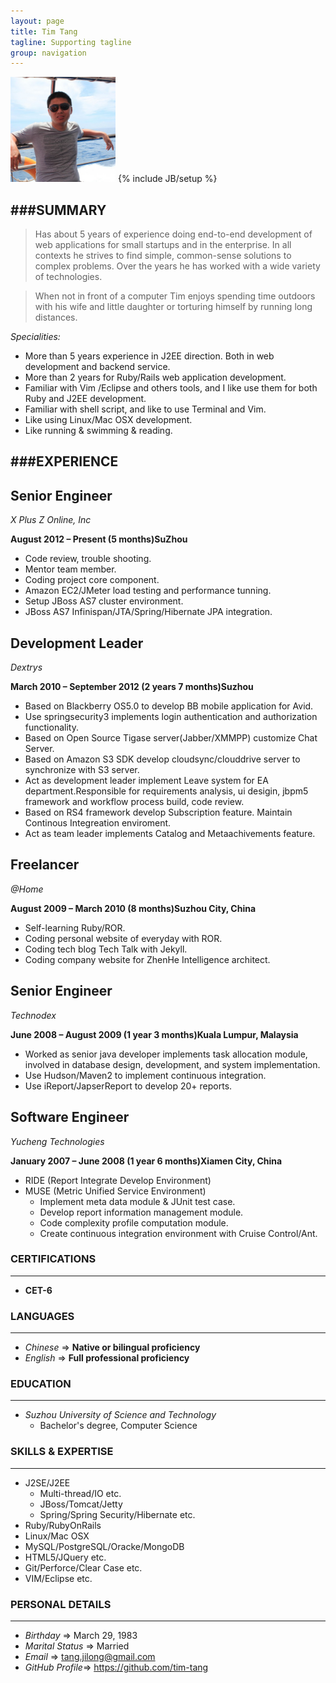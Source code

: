 ```yaml
---
layout: page
title: Tim Tang
tagline: Supporting tagline
group: navigation
---
```


<img class='inset right' src='/images/avatar1.png' title='Tim Tang at redang island!' alt='Photo of Tim.Tang at redang island!' width='168px' />
{% include JB/setup %}

###SUMMARY
---
> Has about 5 years of experience doing end-to-end development of web applications for small startups and in the enterprise. In all contexts he strives to find simple, common-sense solutions to complex problems. Over the years he has worked with a wide variety of technologies.

> When not in front of a computer Tim enjoys spending time outdoors with his wife and little daughter or torturing himself by running long distances.

_Specialities:_

- More than 5 years experience in J2EE direction. Both in web development and backend service.
- More than 2 years for Ruby/Rails web application development.
- Familiar with Vim /Eclipse and others tools, and I like use them for both Ruby and J2EE development.
- Familiar with shell script, and like to use Terminal and Vim.
- Like using Linux/Mac OSX development.
- Like running & swimming & reading.

###EXPERIENCE
---
## Senior Engineer

_X Plus Z Online, Inc_

**August 2012 – Present (5 months)SuZhou**

- Code review, trouble shooting.
- Mentor team member.
- Coding project core component.
- Amazon EC2/JMeter load testing and performance tunning.
- Setup JBoss AS7 cluster environment.
- JBoss AS7 Infinispan/JTA/Spring/Hibernate JPA integration.

## Development Leader

_Dextrys_

**March 2010 – September 2012 (2 years 7 months)Suzhou**

- Based on Blackberry OS5.0 to develop BB mobile application for Avid.
- Use springsecurity3 implements login authentication and authorization functionality.
- Based on Open Source Tigase server(Jabber/XMMPP) customize Chat Server.
- Based on Amazon S3 SDK develop cloudsync/clouddrive server to synchronize with S3 server.
- Act as development leader implement Leave system for EA department.Responsible for requirements analysis, ui desigin, jbpm5 framework and workflow process build, code review.
- Based on RS4 framework develop Subscription feature. Maintain Continous Integreation enviroment.
- Act as team leader implements Catalog and Metaachivements feature.

## Freelancer

_@Home_

**August 2009 – March 2010 (8 months)Suzhou City, China**

- Self-learning Ruby/ROR.
- Coding personal website of everyday with ROR.
- Coding tech blog Tech Talk with Jekyll.
- Coding company website for ZhenHe Intelligence architect.

## Senior Engineer

_Technodex_

**June 2008 – August 2009 (1 year 3 months)Kuala Lumpur, Malaysia**

- Worked as senior java developer implements task allocation module, involved in database design, development, and system implementation.
- Use Hudson/Maven2 to implement continuous integration.
- Use iReport/JapserReport to develop 20+ reports.

## Software Engineer

_Yucheng Technologies_

**January 2007 – June 2008 (1 year 6 months)Xiamen City, China**

- RIDE (Report Integrate Develop Environment)
- MUSE (Metric Unified Service Environment)
    - Implement meta data module & JUnit test case.
    - Develop report information management module.
    - Code complexity profile computation module.
    - Create continuous integration environment with Cruise Control/Ant.

### CERTIFICATIONS
---

- **CET-6**

### LANGUAGES
---

- _Chinese_ => **Native or bilingual proficiency**
- _English_ => **Full professional proficiency**

### EDUCATION
---

- _Suzhou University of Science and Technology_
	- Bachelor's degree, Computer Science

### SKILLS & EXPERTISE
---

- J2SE/J2EE
	- Multi-thread/IO etc.
	- JBoss/Tomcat/Jetty
	- Spring/Spring Security/Hibernate etc.
- Ruby/RubyOnRails
- Linux/Mac OSX
- MySQL/PostgreSQL/Oracke/MongoDB
- HTML5/JQuery etc.
- Git/Perforce/Clear Case etc.
- VIM/Eclipse etc.

### PERSONAL DETAILS
---

- _Birthday_ => March 29, 1983
- _Marital Status_ => Married
- _Email_ => tang.jilong@gmail.com
- _GitHub Profile_=> <https://github.com/tim-tang>
